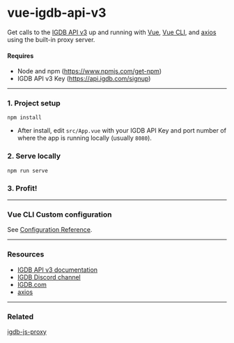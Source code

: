 # vue-igdb-api-v3

Get calls to the [IGDB API v3](https://api-docs.igdb.com/) up and running with [Vue](https://vuejs.org/v2/guide/), [Vue CLI](https://cli.vuejs.org/), and [axios](https://github.com/axios/axios) using the built-in proxy server.

#### Requires
* Node and npm (https://www.npmjs.com/get-npm)
* IGDB API v3 Key (https://api.igdb.com/signup)

---

### 1. Project setup
```
npm install
```

* After install, edit `src/App.vue` with your IGDB API Key and port number of where the app is running locally (usually `8080`).

### 2. Serve locally
```
npm run serve
```

### 3. Profit!


---
### Vue CLI Custom configuration
See [Configuration Reference](https://cli.vuejs.org/config/).

---

### Resources
* [IGDB API v3 documentation](https://api-docs.igdb.com/)
* [IGDB Discord channel](https://discord.gg/WvBNFRu)
* [IGDB.com](IGDB.com)
* [axios](https://github.com/axios/axios)

---

### Related
[igdb-js-proxy](https://github.com/evild70/igdb-js-proxy)
